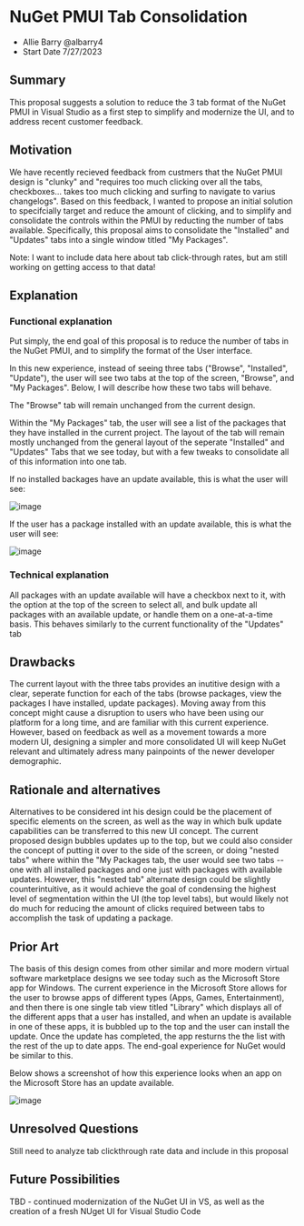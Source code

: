 # NuGet PMUI Tab Consolidation

- Allie Barry @albarry4
- Start Date 7/27/2023

## Summary

This proposal suggests a solution to reduce the 3 tab format of the NuGet PMUI in Visual Studio as a first step to simplify and modernize the UI, and to address recent customer feedback.  

## Motivation 

We have recently recieved feedback from custmers that the NuGet PMUI design is "clunky" and "requires too much clicking over all the tabs, checkboxes... takes too much clicking and surfing to navigate to varius changelogs". Based on this feedback, I wanted to propose an initial solution to specifcially target and reduce the amount of clicking, and to simplify and consolidate the controls within the PMUI by reducting the number of tabs available. Specifically, this proposal aims to consolidate the "Installed" and "Updates" tabs into a single window titled "My Packages".

Note: I want to include data here about tab click-through rates, but am still working on getting access to that data!

## Explanation

### Functional explanation

Put simply, the end goal of this proposal is to reduce the number of tabs in the NuGet PMUI, and to simplify the format of the User interface. 

In this new experience, instead of seeing three tabs ("Browse", "Installed", "Update"), the user will see two tabs at the top of the screen, "Browse", and "My Packages". Below, I will describe how these two tabs will behave. 

The "Browse" tab will remain unchanged from the current design. 

Within the "My Packages" tab, the user will see a list of the packages that they have installed in the current project. The layout of the tab will remain mostly unchanged from the general layout of the seperate "Installed" and "Updates" Tabs that we see today, but with a few tweaks to consolidate all of this information into one tab. 

If no installed backages have an update available, this is what the user will see:

![image](https://github.com/albarry4/Home/assets/89422562/ce769bc6-ae6d-48b0-b093-730881d7ef2d)


If the user has a package installed with an update available, this is what the user will see: 

![image](https://github.com/albarry4/Home/assets/89422562/f13f6a26-e023-4aca-bb47-826581d61952)



### Technical explanation

All packages with an update available will have a checkbox next to it, with the option at the top of the screen to select all, and bulk update all packages with an available update, or handle them on a one-at-a-time basis. This behaves similarly to the current functionality of the "Updates" tab

## Drawbacks

The current layout with the three tabs provides an inutitive design with a clear, seperate function for each of the tabs (browse packages, view the packages I have installed, update packages). Moving away from this concept might cause a disruption to users who have been using our platform for a long time, and are familiar with this current experience. However, based on feedback as well as a movement towards a more modern UI, designing a simpler and more consolidated UI will keep NuGet relevant and ultimately adress many painpoints of the newer developer demographic.

## Rationale and alternatives

Alternatives to be considered int his design could be the placement of specific elements on the screen, as well as the way in which bulk update capabilities can be transferred to this new UI concept. The current proposed design bubbles updates up to the top, but we could also consider the concept of putting it over to the side of the screen, or doing "nested tabs" where within the "My Packages tab, the user would see two tabs -- one with all installed packages and one just with packages with available updates. However, this "nested tab" alternate design could be slightly counterintuitive, as it would achieve the goal of condensing the highest level of segmentation within the UI (the top level tabs), but would likely not do much for reducing the amount of clicks required between tabs to accomplish the task of updating a package. 


## Prior Art

The basis of this design comes from other similar and more modern virtual software marketplace designs we see today such as the Microsoft Store app for Windows. The current experience in the Microsoft Store allows for the user to browse apps of different types (Apps, Games, Entertainment), and then there is one single tab view titled "Library" which displays all of the different apps that a user has installed, and when an update is available in one of these apps, it is bubbled up to the top and the user can install the update. Once the update has completed, the app resturns the the list with the rest of the up to date apps. The end-goal experience for NuGet would be similar to this. 

Below shows a screenshot of how this experience looks when an app on the Microsoft Store has an update available.

![image](https://github.com/albarry4/Home/assets/89422562/f7c5502c-fc7c-4f3f-baa7-88349cb5d884)


## Unresolved Questions

Still need to analyze tab clickthrough rate data and include in this proposal 

## Future Possibilities

TBD - continued modernization of the NuGet UI in VS, as well as the creation of a fresh NUget UI for Visual Studio Code 
